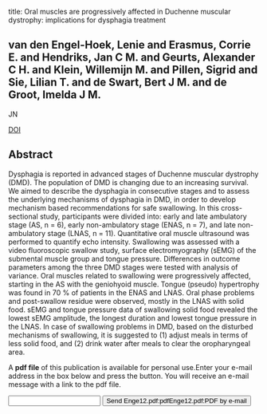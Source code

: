 title: Oral muscles are progressively affected in Duchenne muscular dystrophy: implications for dysphagia treatment

## van den Engel-Hoek, Lenie and Erasmus, Corrie E. and Hendriks, Jan C M. and Geurts, Alexander C H. and Klein, Willemijn M. and Pillen, Sigrid and Sie, Lilian T. and de Swart, Bert J M. and de Groot, Imelda J M.
JN

<a href="https://doi.org/10.1007/s00415-012-6793-y">DOI</a>

## Abstract
Dysphagia is reported in advanced stages of Duchenne muscular dystrophy (DMD). The population of DMD is changing due to an increasing survival. We aimed to describe the dysphagia in consecutive stages and to assess the underlying mechanisms of dysphagia in DMD, in order to develop mechanism based recommendations for safe swallowing. In this cross-sectional study, participants were divided into: early and late ambulatory stage (AS, n = 6), early non-ambulatory stage (ENAS, n = 7), and late non-ambulatory stage (LNAS, n = 11). Quantitative oral muscle ultrasound was performed to quantify echo intensity. Swallowing was assessed with a video fluoroscopic swallow study, surface electromyography (sEMG) of the submental muscle group and tongue pressure. Differences in outcome parameters among the three DMD stages were tested with analysis of variance. Oral muscles related to swallowing were progressively affected, starting in the AS with the geniohyoid muscle. Tongue (pseudo) hypertrophy was found in 70 % of patients in the ENAS and LNAS. Oral phase problems and post-swallow residue were observed, mostly in the LNAS with solid food. sEMG and tongue pressure data of swallowing solid food revealed the lowest sEMG amplitude, the longest duration and lowest tongue pressure in the LNAS. In case of swallowing problems in DMD, based on the disturbed mechanisms of swallowing, it is suggested to (1) adjust meals in terms of less solid food, and (2) drink water after meals to clear the oropharyngeal area.

A <b>pdf file</b> of this publication is available for personal use.Enter your e-mail address in the box below and press the button. You will receive an e-mail message with a link to the pdf file.
<form action="sender.php">  <input type="text" name="email">  <input type="submit" value="Send Enge12.pdf:pdfEnge12.pdf:PDF by e-mail"></form>